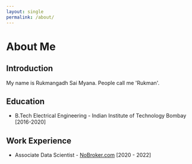 ```yaml
---
layout: single
permalink: /about/
---
```

# About Me
## Introduction
My name is Rukmangadh Sai Myana. People call me 'Rukman'.

## Education
* B.Tech Electrical Engineering - Indian Institute of Technology Bombay [2016-2020]

## Work Experience
* Associate Data Scientist - [NoBroker.com][1] [2020 - 2022]

[1]: https://www.nobroker.in/